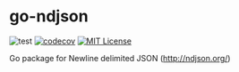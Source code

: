 # go-ndjson

![test](https://github.com/scizorman/go-ndjson/workflows/test/badge.svg)
[![codecov](https://codecov.io/gh/scizorman/go-ndjson/branch/master/graph/badge.svg)](https://codecov.io/gh/scizorman/go-ndjson)
[![MIT License](http://img.shields.io/badge/license-MIT-blue.svg?style=flat)](LICENSE)

Go package for Newline delimited JSON (http://ndjson.org/)
